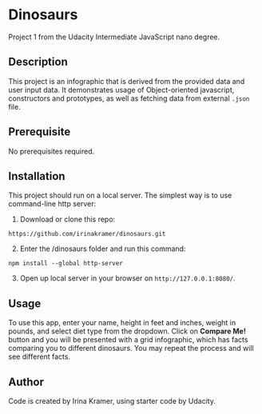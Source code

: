 # Dinosaurs

Project 1 from the Udacity Intermediate JavaScript nano degree. 


## Description

This project is an infographic that is derived from the provided data and user input data. 
It demonstrates usage of Object-oriented javascript, constructors and prototypes, as well as fetching data from external `.json` file.


## Prerequisite

No prerequisites required.


## Installation

This project should run on a local server. The simplest way is to use command-line http server:

1. Download or clone this repo:

```https://github.com/irinakramer/dinosaurs.git```

2. Enter the /dinosaurs folder and run this command:

```npm install --global http-server```

3. Open up local server in your browser on `http://127.0.0.1:8080/`.


## Usage

To use this app, enter your name, height in feet and inches, weight in pounds, and select diet type from the dropdown. Click on **Compare Me!** button and you will be presented with a grid infographic, which has facts comparing you to different dinosaurs. You may repeat the process and will see different facts.


## Author

Code is created by Irina Kramer, using starter code by Udacity.

